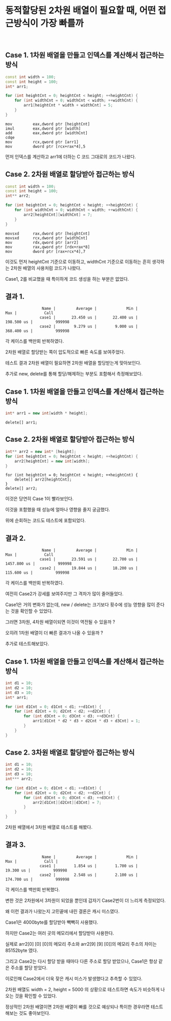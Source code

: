 # 동적할당된 2차원 배열이 필요할 때, 어떤 접근방식이 가장 빠를까
<br>

## Case 1. 1차원 배열을 만들고 인덱스를 계산해서 접근하는 방식

```c++
const int width = 100;
const int height = 100;
int* arr1;
```

```C++
for (int heightCnt = 0; heightCnt < height; ++heightCnt) {
	for (int widthCnt = 0; widthCnt < width; ++widthCnt) {
		arr1[heightCnt * width + widthCnt] = 5;
	}
}
```

```assembly
mov         eax,dword ptr [heightCnt]  
imul        eax,dword ptr [width]  
add         eax,dword ptr [widthCnt]  
cdqe  
mov         rcx,qword ptr [arr1]  
mov         dword ptr [rcx+rax*4],5  
```

먼저 인덱스를 계산하고 arr1에 더하는 C 코드 그대로의 코드가 나왔다.<br>

## Case 2. 2차원 배열로 할당받아 접근하는 방식

```c++
const int width = 100;
const int height = 100;
int** arr2;
```

```C++
for (int heightCnt = 0; heightCnt < height; ++heightCnt) {
	for (int widthCnt = 0; widthCnt < width; ++widthCnt) {
		arr2[heightCnt][widthCnt] = 7;
	}
}
```

```assembly
movsxd      rax,dword ptr [heightCnt]  
movsxd      rcx,dword ptr [widthCnt]  
mov         rdx,qword ptr [arr2]  
mov         rax,qword ptr [rdx+rax*8]  
mov         dword ptr [rax+rcx*4],7  
```

이것도 먼저 heightCnt 기준으로 이동하고, widthCnt 기준으로 이동하는 흔히 생각하는 2차원 배열의 사용처럼 코드가 나왔다.<br>

Case1, 2를 비교했을 때 특이하게 코드 생성을 하는 부분은 없었다.<br>

## 결과 1.

                    Name |         Average |             Min |             Max |            Call 
                   case1 |       23.450 us |       22.400 us |      198.500 us |          999998 
                   case2 |        9.279 us |        9.000 us |      368.400 us |          999998 


각 케이스를 백만회 반복하였다.<br>

2차원 배열로 할당받는 쪽이 압도적으로 빠른 속도를 보여주었다.<br>

테스트 결과 2차원 배열이 필요하면 2차원 배열을 할당받는게 맞아보인다.<br>

추가로 new, delete를 통해 할당/해제하는 부분도 포함해서 측정해보았다.<br>



## Case 1. 1차원 배열을 만들고 인덱스를 계산해서 접근하는 방식

```C++
int* arr1 = new int[width * height];
```

```assembly
delete[] arr1;
```

## Case 2. 2차원 배열로 할당받아 접근하는 방식

```C++
int** arr2 = new int* [height];
for (int heightCnt = 0; heightCnt < height; ++heightCnt) {
    arr2[heightCnt] = new int[width];
}
```

```assembly
for (int heightCnt = 0; heightCnt < height; ++heightCnt) {
	delete[] arr2[heightCnt];
}
delete[] arr2;
```

이것은 당연히 Case 1이 빨라보인다. <br>

이것을 포함했을 때 성능에 얼마나 영향을 줄지 궁금했다.<br>

위에 순회하는 코드도 테스트에 포함되었다.<br>

## 결과 2.

                    Name |         Average |             Min |             Max |            Call 
                   case1 |       23.591 us |       22.700 us |     1457.800 us |          999998 
                   case2 |       19.844 us |       18.200 us |      115.600 us |          999998 


각 케이스를 백만회 반복하였다.<br>

여전히 Case2가 강세를 보여주지만 그 격차가 많이 줄어들었다.<br>

Case1은 거의 변화가 없는데, new / delete는 크기보다 횟수에 성능 영향을 많이 준다는 것을 확인할 수 있었다. <br>

그러면 3차원, 4차원 배열이되면 이것이 역전될 수 있을까 ? <br>

오히려 1차원 배열이 더 빠른 결과가 나올 수 있을까 ? <br>

추가로 테스트해보았다.<br>



## Case 1. 1차원 배열을 만들고 인덱스를 계산해서 접근하는 방식

```C++
int d1 = 10;
int d2 = 10;
int d3 = 10;
int* arr1;
```

```c++
for (int d1Cnt = 0; d1Cnt < d1; ++d1Cnt) {
	for (int d2Cnt = 0; d2Cnt < d2; ++d2Cnt) {
		for (int d3Cnt = 0; d3Cnt < d3; ++d3Cnt) {
			arr1[d1Cnt * d2 * d3 + d2Cnt * d3 + d3Cnt] = 1;
		}
	}
}
```

## Case 2. 3차원 배열로 할당받아 접근하는 방식

```C++
int d1 = 10;
int d2 = 10;
int d3 = 10;
int*** arr2;
```

```c++
for (int d1Cnt = 0; d1Cnt < d1; ++d1Cnt) {
	for (int d2Cnt = 0; d2Cnt < d2; ++d2Cnt) {
		for (int d3Cnt = 0; d3Cnt < d3; ++d3Cnt) {
			arr2[d1Cnt][d2Cnt][d3Cnt] = 7;
		}
	}
}
```

2차원 배열에서 3차원 배열로 테스트를 해봤다.

## 결과 3.

                    Name |         Average |             Min |             Max |            Call |
                   case1 |        1.854 us |        1.700 us |       19.300 us |          999998 
                   case2 |        2.548 us |        2.100 us |      174.700 us |          999998 


각 케이스를 백만회 반복했다.<br>

변한 것은 2차원에서 3차원이 되었을 뿐인데 갑자기 Case2번이 더 느리게 측정되었다.<br>

왜 이런 결과가 나왔는지 고민끝에 내린 결론은 캐시 미스였다.

Case1은 4000byte를 할당받아 빽빽히 사용했다.

하지만 Case2는 여러 곳의 메모리에서 할당받아 사용한다.

실제로 arr2[0] [0] [0]의 메모리 주소와 arr2[9] [9] [0]]의 메모리 주소의 차이는 85152byte 였다.

그리고 Case2는 다시 할당 받을 때마다 다른 주소로 할당 받았으나, Case1은 항상 같은 주소를 할당 받았다.

이로인해 Case2에서 더욱 잦은 캐시 미스가 발생했다고 추측할 수 있었다.

2차원 배열도 width = 2, height = 5000 의 상황으로 테스트하면 속도가 비슷하게 나오는 것을 확인할 수 있었다.

정상적인 2차원 배열이면 2차원 배열이 빠를 것으로 예상되나 특이한 경우라면 테스트 해보는 것도 좋아보인다.
